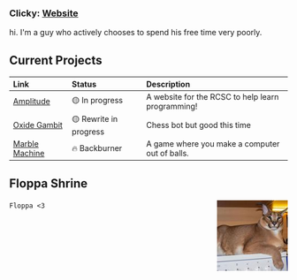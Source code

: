 ### Clicky: [Website](https://isospin.dev)

hi. I'm a guy who actively chooses to spend his free time very poorly.

<!--  
✅ fucking finally
🟢 Done! sorta...
🔵 minimum viable product
🟡 In progress
🔴 uh oh
💭 thinking bout it
🔥 Backburner

BACKBURNER:
|[WFC Building Generator](https://github.com/aspiringLich/wfc_building_generator)|🔥🔥 Back of the Backburner|a building generator using WFC. May come back to this someday.|
-->
## Current Projects
| Link | Status | Description |
| :----- | :------ | :------------- |
|[Amplitude](https://github.com/aspiringLich/amplitude)|🟡 In progress| A website for the RCSC to help learn programming! |
|[Oxide Gambit](https://github.com/aspiringLich/oxide-gambit)|🟡 Rewrite in progress| Chess bot but good this time |
|[Marble Machine](https://github.com/aspiringLich/marble_machine)|🔥 Backburner| A game where you make a computer out of balls. |

## Floppa Shrine

<div><img align="right" src="society.jpg" alt="flop failed to load :(" width="128"/></div>

`
Floppa <3
`

